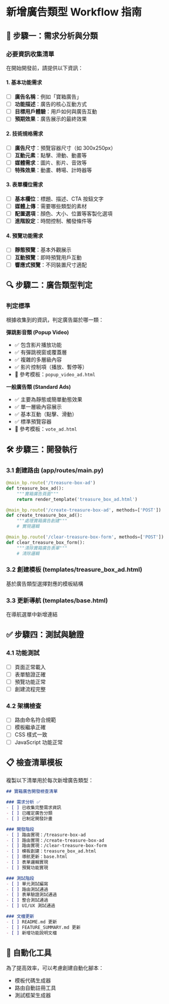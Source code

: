 # 新增廣告類型 Workflow 指南

## 🎯 步驟一：需求分析與分類

### 必要資訊收集清單
在開始開發前，請提供以下資訊：

#### 1. 基本功能需求
- [ ] **廣告名稱**：例如「寶箱廣告」
- [ ] **功能描述**：廣告的核心互動方式
- [ ] **目標用戶體驗**：用戶如何與廣告互動
- [ ] **預期效果**：廣告展示的最終效果

#### 2. 技術規格需求
- [ ] **廣告尺寸**：預覽容器尺寸（如 300x250px）
- [ ] **互動元素**：點擊、滑動、動畫等
- [ ] **媒體需求**：圖片、影片、音效等
- [ ] **特殊效果**：動畫、轉場、計時器等

#### 3. 表單欄位需求
- [ ] **基本欄位**：標題、描述、CTA 按鈕文字
- [ ] **媒體上傳**：需要哪些類型的素材
- [ ] **配置選項**：顏色、大小、位置等客製化選項
- [ ] **進階設定**：時間控制、觸發條件等

#### 4. 預覽功能需求
- [ ] **靜態預覽**：基本外觀展示
- [ ] **互動預覽**：即時預覽用戶互動
- [ ] **響應式預覽**：不同裝置尺寸適配

## 🔍 步驟二：廣告類型判定

### 判定標準
根據收集到的資訊，判定廣告屬於哪一類：

**彈跳影音類 (Popup Video)**
- ✅ 包含影片播放功能
- ✅ 有彈跳視窗或覆蓋層
- ✅ 複雜的多層級內容
- ✅ 影片控制項（播放、暫停等）
- 📁 參考模板：`popup_video_ad.html`

**一般廣告類 (Standard Ads)**
- ✅ 主要為靜態或簡單動態效果
- ✅ 單一層級內容展示
- ✅ 基本互動（點擊、滑動）
- ✅ 標準預覽容器
- 📁 參考模板：`vote_ad.html`

## 🛠️ 步驟三：開發執行

### 3.1 創建路由 (app/routes/main.py)
```python
@main_bp.route('/treasure-box-ad')
def treasure_box_ad():
    """寶箱廣告頁面"""
    return render_template('treasure_box_ad.html')

@main_bp.route('/create-treasure-box-ad', methods=['POST'])
def create_treasure_box_ad():
    """處理寶箱廣告創建"""
    # 實現邏輯

@main_bp.route('/clear-treasure-box-form', methods=['POST'])
def clear_treasure_box_form():
    """清除寶箱廣告表單"""
    # 清除邏輯
```

### 3.2 創建模板 (templates/treasure_box_ad.html)
基於廣告類型選擇對應的模板結構

### 3.3 更新導航 (templates/base.html)
在導航選單中新增連結

## ✅ 步驟四：測試與驗證

### 4.1 功能測試
- [ ] 頁面正常載入
- [ ] 表單驗證正確
- [ ] 預覽功能正常
- [ ] 創建流程完整

### 4.2 架構檢查
- [ ] 路由命名符合規範
- [ ] 模板繼承正確
- [ ] CSS 樣式一致
- [ ] JavaScript 功能正常

## 📋 檢查清單模板

複製以下清單用於每次新增廣告類型：

```markdown
## 寶箱廣告開發檢查清單

### 需求分析 ✅
- [ ] 已收集完整需求資訊
- [ ] 已確定廣告分類
- [ ] 已制定開發計畫

### 開發階段
- [ ] 路由實現：/treasure-box-ad
- [ ] 路由實現：/create-treasure-box-ad
- [ ] 路由實現：/clear-treasure-box-form
- [ ] 模板創建：treasure_box_ad.html
- [ ] 導航更新：base.html
- [ ] 表單邏輯實現
- [ ] 預覽功能實現

### 測試階段
- [ ] 單元測試編寫
- [ ] 路由測試通過
- [ ] 表單驗證測試通過
- [ ] 整合測試通過
- [ ] UI/UX 測試通過

### 文檔更新
- [ ] README.md 更新
- [ ] FEATURE_SUMMARY.md 更新
- [ ] 新增功能說明文檔
```

## 🚀 自動化工具

為了提高效率，可以考慮創建自動化腳本：
- 模板代碼生成器
- 路由自動註冊工具
- 測試框架生成器